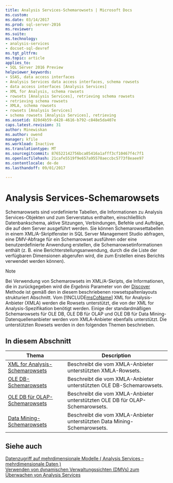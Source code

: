 ```yaml
---
title: Analysis Services-Schemarowsets | Microsoft Docs
ms.custom: 
ms.date: 03/14/2017
ms.prod: sql-server-2016
ms.reviewer: 
ms.suite: 
ms.technology:
- analysis-services
- docset-sql-devref
ms.tgt_pltfrm: 
ms.topic: article
applies_to:
- SQL Server 2016 Preview
helpviewer_keywords:
- SSAS, data access interfaces
- Analysis Services data access interfaces, schema rowsets
- data access interfaces [Analysis Services]
- XML for Analysis, schema rowsets
- rowsets [Analysis Services], retrieving schema rowsets
- retrieving schema rowsets
- XMLA, schema rowsets
- rowsets [Analysis Services]
- schema rowsets [Analysis Services], retrieving
ms.assetid: 820d4b59-d428-4616-b792-c848e5da407e
caps.latest.revision: 31
author: Minewiskan
ms.author: owend
manager: kfile
ms.workload: Inactive
ms.translationtype: MT
ms.sourcegitcommit: 876522142756bca05416a1afff3cf10467f4c7f1
ms.openlocfilehash: 21cafe5519f9e657a95578aeccbc5773f8eaee97
ms.contentlocale: de-de
ms.lasthandoff: 09/01/2017

---
```

# <a name="analysis-services-schema-rowsets"></a>Analysis Services-Schemarowsets
  Schemarowsets sind vordefinierte Tabellen, die Informationen zu Analysis Services-Objekten und zum Serverstatus enthalten, einschließlich Datenbankschema, aktive Sitzungen, Verbindungen, Befehle und Aufträge, die auf dem Server ausgeführt werden. Sie können Schemarowsettabellen in einem XML/A-Skriptfenster in SQL Server Management Studio abfragen, eine DMV-Abfrage für ein Schemarowset ausführen oder eine benutzerdefinierte Anwendung erstellen, die Schemarowsetinformationen enthält (z. B. eine Berichterstellungsanwendung, durch die die Liste der verfügbaren Dimensionen abgerufen wird, die zum Erstellen eines Berichts verwendet werden können).  
  
> [!NOTE]  
>  Bei Verwendung von Schemarowsets im XML/A-Skripts, die Informationen, die in zurückgegeben wird die *Ergebnis* Parameter von der [Discover](../../analysis-services/xmla/xml-elements-methods-discover.md) Methode ist gemäß den in diesem beschriebenen rowsetspaltenlayouts strukturiert Abschnitt. Vom [!INCLUDE[msCoName](../../includes/msconame-md.md)] XML for Analysis-Anbieter (XMLA) werden die Rowsets unterstützt, die von der XML for Analysis-Spezifikation benötigt werden. Einige der standardmäßigen Schemarowsets für OLE DB, OLE DB für OLAP und OLE DB für Data Mining-Datenquellenanbieter werden vom XMLA-Anbieter ebenfalls unterstützt. Die unterstützten Rowsets werden in den folgenden Themen beschrieben.  
  
## <a name="in-this-section"></a>In diesem Abschnitt  
  
|Thema|Description|  
|-----------|-----------------|  
|[XML for Analysis-Schemarowsets](../../analysis-services/schema-rowsets/xml/xml-for-analysis-schema-rowsets.md)|Beschreibt die vom XMLA-Anbieter unterstützten XMLA-Rowsets.|  
|[OLE DB-Schemarowsets](../../analysis-services/schema-rowsets/ole-db/ole-db-schema-rowsets.md)|Beschreibt die vom XMLA-Anbieter unterstützten OLE DB-Schemarowsets.|  
|[OLE DB für OLAP-Schemarowsets](../../analysis-services/schema-rowsets/ole-db-olap/ole-db-for-olap-schema-rowsets.md)|Beschreibt die vom XMLA-Anbieter unterstützten OLE DB für OLAP-Schemarowsets.|  
|[Data Mining-Schemarowsets](../../analysis-services/schema-rowsets/data-mining/data-mining-schema-rowsets.md)|Beschreibt die vom XMLA-Anbieter unterstützten Data Mining-Schemarowsets.|  
  
## <a name="see-also"></a>Siehe auch  
 [Datenzugriff auf mehrdimensionale Modelle &#40; Analysis Services – mehrdimensionale Daten &#41;](../../analysis-services/multidimensional-models/mdx/multidimensional-model-data-access-analysis-services-multidimensional-data.md)   
 [Verwenden von dynamischen Verwaltungssichten &#40;DMVs&#41; zum Überwachen von Analysis Services](../../analysis-services/instances/use-dynamic-management-views-dmvs-to-monitor-analysis-services.md)  
  
  

